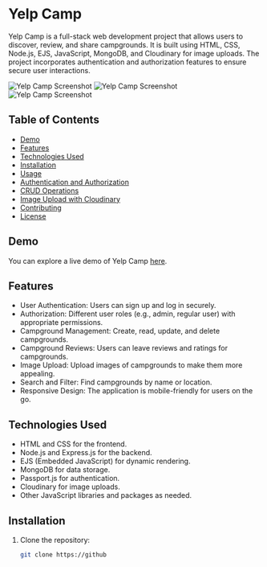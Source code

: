 # Yelp Camp

Yelp Camp is a full-stack web development project that allows users to discover, review, and share campgrounds. It is built using HTML, CSS, Node.js, EJS, JavaScript, MongoDB, and Cloudinary for image uploads. The project incorporates authentication and authorization features to ensure secure user interactions.

![Yelp Camp Screenshot]((https://ibb.co/10C6dX6))
![Yelp Camp Screenshot](https://ibb.co/sjx4qS8)
![Yelp Camp Screenshot](https://ibb.co/VWQt3Yn)

## Table of Contents

- [Demo](#demo)
- [Features](#features)
- [Technologies Used](#technologies-used)
- [Installation](#installation)
- [Usage](#usage)
- [Authentication and Authorization](#authentication-and-authorization)
- [CRUD Operations](#crud-operations)
- [Image Upload with Cloudinary](#image-upload-with-cloudinary)
- [Contributing](#contributing)
- [License](#license)

## Demo

You can explore a live demo of Yelp Camp [here](https://yelp-camp-demo.com).

## Features

- User Authentication: Users can sign up and log in securely.
- Authorization: Different user roles (e.g., admin, regular user) with appropriate permissions.
- Campground Management: Create, read, update, and delete campgrounds.
- Campground Reviews: Users can leave reviews and ratings for campgrounds.
- Image Upload: Upload images of campgrounds to make them more appealing.
- Search and Filter: Find campgrounds by name or location.
- Responsive Design: The application is mobile-friendly for users on the go.

## Technologies Used

- HTML and CSS for the frontend.
- Node.js and Express.js for the backend.
- EJS (Embedded JavaScript) for dynamic rendering.
- MongoDB for data storage.
- Passport.js for authentication.
- Cloudinary for image uploads.
- Other JavaScript libraries and packages as needed.

## Installation

1. Clone the repository:

   ```bash
   git clone https://github
